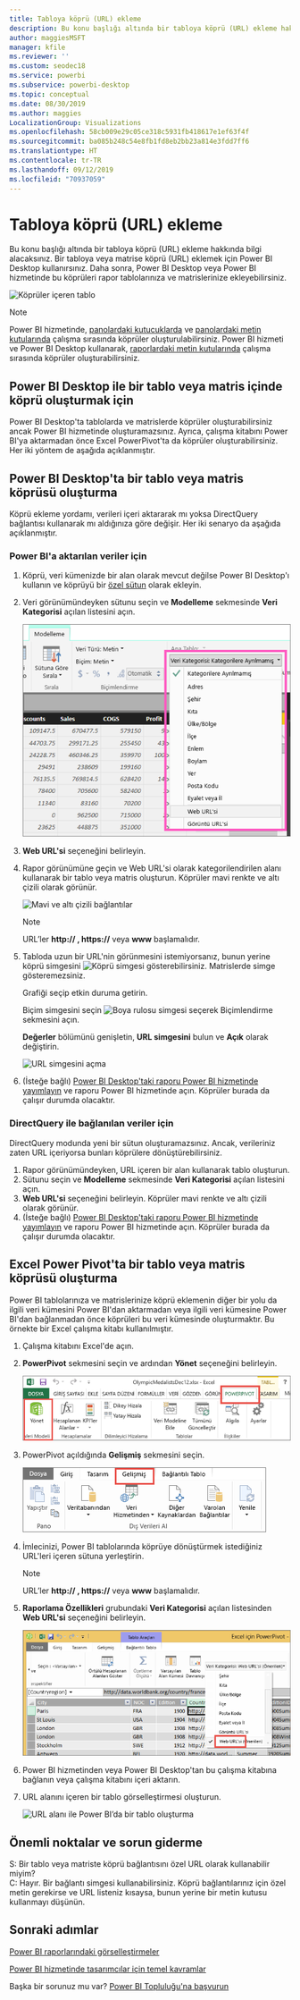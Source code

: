 ```yaml
---
title: Tabloya köprü (URL) ekleme
description: Bu konu başlığı altında bir tabloya köprü (URL) ekleme hakkında bilgi alacaksınız. Bir tabloya veya matrise köprü (URL) eklemek için Power BI Desktop kullanırsınız. Daha sonra, Power BI Desktop veya Power BI hizmetinde bu köprüleri rapor tablolarınıza ve matrislerinize ekleyebilirsiniz.
author: maggiesMSFT
manager: kfile
ms.reviewer: ''
ms.custom: seodec18
ms.service: powerbi
ms.subservice: powerbi-desktop
ms.topic: conceptual
ms.date: 08/30/2019
ms.author: maggies
LocalizationGroup: Visualizations
ms.openlocfilehash: 58cb009e29c05ce318c5931fb418617e1ef63f4f
ms.sourcegitcommit: ba085b248c54e8fb1fd8eb2bb23a814e3fdd7ff6
ms.translationtype: HT
ms.contentlocale: tr-TR
ms.lasthandoff: 09/12/2019
ms.locfileid: "70937059"
---
```

# <a name="add-hyperlinks-urls-to-a-table"></a>Tabloya köprü (URL) ekleme
Bu konu başlığı altında bir tabloya köprü (URL) ekleme hakkında bilgi alacaksınız. Bir tabloya veya matrise köprü (URL) eklemek için Power BI Desktop kullanırsınız. Daha sonra, Power BI Desktop veya Power BI hizmetinde bu köprüleri rapor tablolarınıza ve matrislerinize ekleyebilirsiniz. 

![Köprüler içeren tablo](media/power-bi-hyperlinks-in-tables/hyperlinkedtable.png)

> [!NOTE]
> Power BI hizmetinde, [panolardaki kutucuklarda](service-dashboard-edit-tile.md) ve [panolardaki metin kutularında](service-dashboard-add-widget.md) çalışma sırasında köprüler oluşturulabilirsiniz. Power BI hizmeti ve Power BI Desktop kullanarak, [raporlardaki metin kutularında](service-add-hyperlink-to-text-box.md) çalışma sırasında köprüler oluşturabilirsiniz.
> 

## <a name="to-create-a-hyperlink-in-a-table-or-matrix-using-power-bi-desktop"></a>Power BI Desktop ile bir tablo veya matris içinde köprü oluşturmak için
Power BI Desktop'ta tablolarda ve matrislerde köprüler oluşturabilirsiniz ancak Power BI hizmetinde oluşturamazsınız. Ayrıca, çalışma kitabını Power BI'ya aktarmadan önce Excel PowerPivot'ta da köprüler oluşturabilirsiniz. Her iki yöntem de aşağıda açıklanmıştır.

## <a name="create-a-table-or-matrix-hyperlink-in-power-bi-desktop"></a>Power BI Desktop'ta bir tablo veya matris köprüsü oluşturma
Köprü ekleme yordamı, verileri içeri aktararak mı yoksa DirectQuery bağlantısı kullanarak mı aldığınıza göre değişir. Her iki senaryo da aşağıda açıklanmıştır.

### <a name="for-data-imported-into-power-bi"></a>Power BI'a aktarılan veriler için
1. Köprü, veri kümenizde bir alan olarak mevcut değilse Power BI Desktop'ı kullanın ve köprüyü bir [özel sütun](desktop-common-query-tasks.md) olarak ekleyin.
2. Veri görünümündeyken sütunu seçin ve **Modelleme** sekmesinde **Veri Kategorisi** açılan listesini açın.
   
    ![Veri kategorisi açılan listesi](media/power-bi-hyperlinks-in-tables/pbi_data_category.png)
3. **Web URL'si** seçeneğini belirleyin.
4. Rapor görünümüne geçin ve Web URL'si olarak kategorilendirilen alanı kullanarak bir tablo veya matris oluşturun. Köprüler mavi renkte ve altı çizili olarak görünür.

    ![Mavi ve altı çizili bağlantılar](media/power-bi-hyperlinks-in-tables/power-bi-table-with-hyperlinks2.png)

    > [!NOTE]
    > URL’ler **http:// , https://** veya **www** başlamalıdır.
    >
   
1. Tabloda uzun bir URL'nin görünmesini istemiyorsanız, bunun yerine köprü simgesini  ![Köprü simgesi](media/power-bi-hyperlinks-in-tables/power-bi-hyperlink-icon.png) gösterebilirsiniz. Matrislerde simge gösteremezsiniz.
   
    Grafiği seçip etkin duruma getirin.

    Biçim simgesini seçin ![Boya rulosu simgesi](media/power-bi-hyperlinks-in-tables/power-bi-paintroller.png) seçerek Biçimlendirme sekmesini açın.

    **Değerler** bölümünü genişletin, **URL simgesini** bulun ve **Açık** olarak değiştirin.

    ![URL simgesini açma](media/power-bi-hyperlinks-in-tables/power-bi-url-icon-on.png)

1. (İsteğe bağlı) [Power BI Desktop'taki raporu Power BI hizmetinde yayımlayın](guided-learning/publishingandsharing.yml?tutorial-step=2) ve raporu Power BI hizmetinde açın. Köprüler burada da çalışır durumda olacaktır.

### <a name="for-data-connected-with-directquery"></a>DirectQuery ile bağlanılan veriler için
DirectQuery modunda yeni bir sütun oluşturamazsınız.  Ancak, verileriniz zaten URL içeriyorsa bunları köprülere dönüştürebilirsiniz.

1. Rapor görünümündeyken, URL içeren bir alan kullanarak tablo oluşturun.
2. Sütunu seçin ve **Modelleme** sekmesinde **Veri Kategorisi** açılan listesini açın.
3. **Web URL'si** seçeneğini belirleyin. Köprüler mavi renkte ve altı çizili olarak görünür.
4. (İsteğe bağlı) [Power BI Desktop'taki raporu Power BI hizmetinde yayımlayın](guided-learning/publishingandsharing.yml?tutorial-step=2) ve raporu Power BI hizmetinde açın. Köprüler burada da çalışır durumda olacaktır.

## <a name="create-a-table-or-matrix-hyperlink-in-excel-power-pivot"></a>Excel Power Pivot'ta bir tablo veya matris köprüsü oluşturma
Power BI tablolarınıza ve matrislerinize köprü eklemenin diğer bir yolu da ilgili veri kümesini Power BI'dan aktarmadan veya ilgili veri kümesine Power BI'dan bağlanmadan önce köprüleri bu veri kümesinde oluşturmaktır. Bu örnekte bir Excel çalışma kitabı kullanılmıştır.

1. Çalışma kitabını Excel'de açın.
2. **PowerPivot** sekmesini seçin ve ardından **Yönet** seçeneğini belirleyin.
   
   ![Excel’de PowerPivot’u açma](media/power-bi-hyperlinks-in-tables/createhyperlinkinpowerpivot2.png)
1. PowerPivot açıldığında **Gelişmiş** sekmesini seçin.
   
   ![PowerPivot Gelişmiş sekmesi](media/power-bi-hyperlinks-in-tables/createhyperlinkinpowerpivot3.png)
4. İmlecinizi, Power BI tablolarında köprüye dönüştürmek istediğiniz URL'leri içeren sütuna yerleştirin.
   
   > [!NOTE]
   > URL’ler **http:// , https://** veya **www** başlamalıdır.
   > 
5. **Raporlama Özellikleri** grubundaki **Veri Kategorisi** açılan listesinden **Web URL'si** seçeneğini belirleyin. 
   
   ![Excel’de veri kategorisi açılan listesi](media/power-bi-hyperlinks-in-tables/createhyperlinksnew.png)

6. Power BI hizmetinden veya Power BI Desktop'tan bu çalışma kitabına bağlanın veya çalışma kitabını içeri aktarın.
7. URL alanını içeren bir tablo görselleştirmesi oluşturun.
   
   ![URL alanı ile Power BI’da bir tablo oluşturma](media/power-bi-hyperlinks-in-tables/hyperlinksintables.gif)

## <a name="considerations-and-troubleshooting"></a>Önemli noktalar ve sorun giderme
S: Bir tablo veya matriste köprü bağlantısını özel URL olarak kullanabilir miyim?    
C: Hayır. Bir bağlantı simgesi kullanabilirsiniz. Köprü bağlantılarınız için özel metin gerekirse ve URL listeniz kısaysa, bunun yerine bir metin kutusu kullanmayı düşünün.


## <a name="next-steps"></a>Sonraki adımlar
[Power BI raporlarındaki görselleştirmeler](visuals/power-bi-report-visualizations.md)

[Power BI hizmetinde tasarımcılar için temel kavramlar](service-basic-concepts.md)

Başka bir sorunuz mu var? [Power BI Topluluğu'na başvurun](http://community.powerbi.com/)

